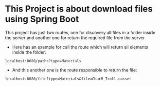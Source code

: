 # This Project is about download files using Spring Boot 

This project has just two routes, one for discovery all files in a folder inside the server and another one for return the required file from the server.

- Here has an example for call the route which will return all elements inside the folder:
```
localhost:8080/paths?type=Materials
```

- And this another one is the route responsible to return the file:
```  
localhost:8080/file?type=Materials&file=CharM_Troll.uasset
```